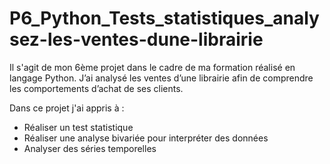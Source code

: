 # P6_Python_Tests_statistiques_analysez-les-ventes-dune-librairie

Il s'agit de mon 6ème projet dans le cadre de ma formation réalisé en langage Python. J’ai analysé les ventes d’une librairie afin de comprendre les comportements d’achat de ses clients. 

Dans ce projet j'ai appris à :
- Réaliser un test statistique
- Réaliser une analyse bivariée pour interpréter des données
- Analyser des séries temporelles
